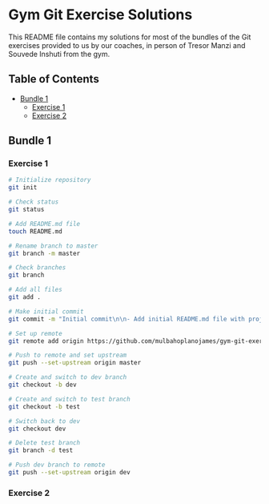 # Gym Git Exercise Solutions

This README file contains my solutions for most of the bundles of the Git exercises provided to us by our coaches, in person of Tresor Manzi and Souvede Inshuti from the gym.

## Table of Contents

- [Bundle 1](#bundle-1)
  - [Exercise 1](#exercise-1)
  - [Exercise 2](#exercise-2)

## Bundle 1

### Exercise 1

```bash
# Initialize repository
git init

# Check status
git status

# Add README.md file
touch README.md

# Rename branch to master
git branch -m master

# Check branches
git branch

# Add all files
git add .

# Make initial commit
git commit -m "Initial commit\n\n- Add initial README.md file with project description\n- Create table of contents for exercise solutions\n- Set up structure for Bundle 1 with placeholders for exercises\n- Include basic formatting and code blocks for command examples"

# Set up remote
git remote add origin https://github.com/mulbahoplanojames/gym-git-exercise-solutions.git

# Push to remote and set upstream
git push --set-upstream origin master

# Create and switch to dev branch
git checkout -b dev

# Create and switch to test branch
git checkout -b test

# Switch back to dev
git checkout dev

# Delete test branch
git branch -d test

# Push dev branch to remote
git push --set-upstream origin dev
```

### Exercise 2

```bash

```
